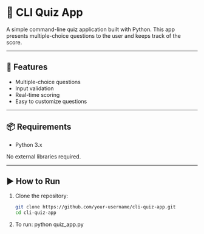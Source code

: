 # 🧠 CLI Quiz App

A simple command-line quiz application built with Python. This app presents multiple-choice questions to the user and keeps track of the score.

---

## 🚀 Features

- Multiple-choice questions
- Input validation
- Real-time scoring
- Easy to customize questions

---

## 📦 Requirements

- Python 3.x

No external libraries required.

---

## ▶️ How to Run

1. Clone the repository:

   ```bash
   git clone https://github.com/your-username/cli-quiz-app.git
   cd cli-quiz-app

2. To run:
   python quiz_app.py
